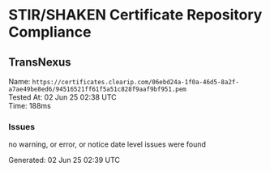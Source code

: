 # STIR/SHAKEN Certificate Repository Compliance

## TransNexus

Name: `https://certificates.clearip.com/06ebd24a-1f0a-46d5-8a2f-a7ae49be8ed6/94516521ff61f5a51c828f9aaf9bf951.pem`\
Tested At: 02 Jun 25 02:38 UTC\
Time: 188ms

### Issues

no warning, or error, or notice date level issues were found

Generated: 02 Jun 25 02:39 UTC